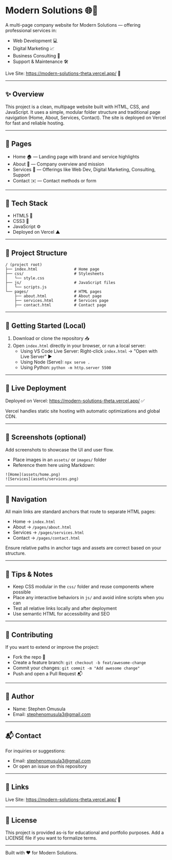 # Modern Solutions 🌐🚀

A multi-page company website for Modern Solutions — offering professional services in:

- Web Development 💻
- Digital Marketing 📈
- Business Consulting 🧠
- Support & Maintenance 🛠️

Live Site: https://modern-solutions-theta.vercel.app/ 🔗

---

## ✨ Overview

This project is a clean, multipage website built with HTML, CSS, and JavaScript. It uses a simple, modular folder structure and traditional page navigation (Home, About, Services, Contact). The site is deployed on Vercel for fast and reliable hosting.

---

## 🧭 Pages

- Home 🏠 — Landing page with brand and service highlights
- About 👥 — Company overview and mission
- Services 🧰 — Offerings like Web Dev, Digital Marketing, Consulting, Support
- Contact ✉️ — Contact methods or form

---

## 🧱 Tech Stack

- HTML5 🧩
- CSS3 🎨
- JavaScript ⚙️
- Deployed on Vercel ▲

---

## 📁 Project Structure

```
/ (project root)
├── index.html                # Home page
├── css/                      # Stylesheets
│   └── style.css
├── js/                       # JavaScript files
│   └── scripts.js
└── pages/                    # HTML pages
    ├── about.html            # About page
    ├── services.html         # Services page
    ├── contact.html          # Contact page

```

---

## 🚀 Getting Started (Local)

1. Download or clone the repository 📥
2. Open `index.html` directly in your browser, or run a local server:
   - Using VS Code Live Server: Right-click `index.html` → "Open with Live Server" ▶️
   - Using Node (Serve): `npx serve .`
   - Using Python: `python -m http.server 5500`

---

## 🔗 Live Deployment

Deployed on Vercel: https://modern-solutions-theta.vercel.app/ ✅

Vercel handles static site hosting with automatic optimizations and global CDN.

---

## 📸 Screenshots (optional)

Add screenshots to showcase the UI and user flow.

- Place images in an `assets/` or `images/` folder
- Reference them here using Markdown:

```
![Home](assets/home.png)
![Services](assets/services.png)
```

---

## 🧭 Navigation

All main links are standard anchors that route to separate HTML pages:

- Home → `index.html`
- About → `/pages/about.html`
- Services → `/pages/services.html`
- Contact → `/pages/contact.html`

Ensure relative paths in anchor tags and assets are correct based on your structure.

---

## 🧪 Tips & Notes

- Keep CSS modular in the `css/` folder and reuse components where possible
- Place any interactive behaviors in `js/` and avoid inline scripts when you can
- Test all relative links locally and after deployment
- Use semantic HTML for accessibility and SEO

---

## 🤝 Contributing

If you want to extend or improve the project:

- Fork the repo 🍴
- Create a feature branch: `git checkout -b feat/awesome-change`
- Commit your changes: `git commit -m "Add awesome change"`
- Push and open a Pull Request 📬

---

## 👤 Author

- Name: Stephen Omusula
- Email: stephenomusula3@gmail.com

---

## 📬 Contact

For inquiries or suggestions:

- Email: stephenomusula3@gmail.com
- Or open an issue on this repository

---

## 🔗 Links

Live Site: https://modern-solutions-theta.vercel.app/ 🔗

---

## 📄 License

This project is provided as-is for educational and portfolio purposes. Add a LICENSE file if you want to formalize terms.

---

Built with ❤️ for Modern Solutions.
